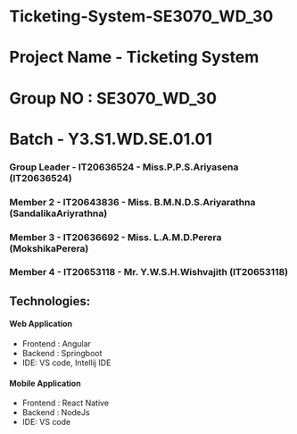 # Ticketing-System-SE3070_WD_30
 
# Project Name - Ticketing System
# Group NO : SE3070_WD_30
# Batch - Y3.S1.WD.SE.01.01
### Group Leader - IT20636524 - Miss.P.P.S.Ariyasena (IT20636524)
### Member 2 - IT20643836 - Miss. B.M.N.D.S.Ariyarathna (SandalikaAriyrathna)
### Member 3 - IT20636692 - Miss. L.A.M.D.Perera (MokshikaPerera)
### Member 4 - IT20653118 - Mr. Y.W.S.H.Wishvajith (IT20653118)

## Technologies:

#### Web Application

- Frontend : Angular
- Backend : Springboot
- IDE: VS code, Intellij IDE

#### Mobile Application

- Frontend : React Native
- Backend : NodeJs
- IDE: VS code
